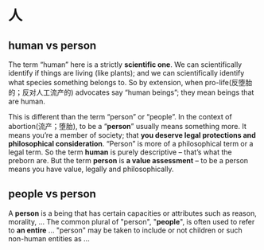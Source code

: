 # 人

## human vs person

The term “human” here is a strictly **scientific one**. We can scientifically identify if things are living (like plants); and we can scientifically identify what species something belongs to. So by extension, when pro-life(反堕胎的；反对人工流产的) advocates say “human beings”; they mean beings that are human.

This is different than the term “person” or “people”. In the context of abortion(流产；堕胎), to be a “**person**” usually means something more. It means you’re a member of society; that **you deserve legal protections and philosophical consideration**.  “Person” is more of a philosophical term or a legal term. So the term **human** is purely descriptive – that’s what the preborn are. But the term **person** is **a value assessment** – to be a person means you have value, legally and philosophically.

## people vs person

A **person** is a being that has certain capacities or attributes such as reason, morality, ... The common plural of "person", "**people**", is often used to refer to **an entire** ... "person" may be taken to include or not children or such non-human entities as ...
